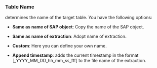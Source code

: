 ### Table Name

determines the name of the target table. You have the following options:
- **Same as name of SAP object**: Copy the name of the SAP object.
- **Same as name of extraction**: Adopt name of extraction.
- **Custom**: Here you can define your own name.  

- **Append timestamp**: adds the current timestamp in the format [_YYYY_MM_DD_hh_mm_ss_fff] to the file name of the extraction.
